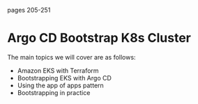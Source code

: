 pages 205-251
# Argo CD Bootstrap K8s Cluster
The main topics we will cover are as follows:
- Amazon EKS with Terraform
- Bootstrapping EKS with Argo CD
- Using the app of apps pattern
- Bootstrapping in practice

